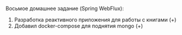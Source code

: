Восьмое домашнее задание (Spring WebFlux):
1. Разработка реактивного приложения для работы с книгами (+)
2. Добавил docker-compose для поднятия mongo (+)  